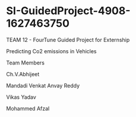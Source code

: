 # SI-GuidedProject-4908-1627463750

TEAM 12 - FourTune Guided Project for Externship

Predicting Co2 emissions in Vehicles

Team Members

Ch.V.Abhijeet

Mandadi Venkat Anvay Reddy

Vikas Yadav

Mohammed Afzal
